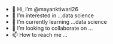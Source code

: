 - 👋 Hi, I’m @mayanktiwari26
- 👀 I’m interested in ...data science
- 🌱 I’m currently learning ...data science
- 💞️ I’m looking to collaborate on ...
- 📫 How to reach me ...

<!---
mayanktiwari26/mayanktiwari26 is a ✨ special ✨ repository because its `README.md` (this file) appears on your GitHub profile.
You can click the Preview link to take a look at your changes.
--->
